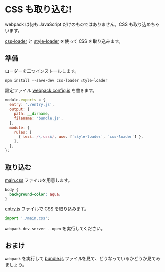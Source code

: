 # CSS も取り込む!
webpack は何も JavaScript だけのものではありません。CSS も取り込めちゃいます。

[css-loader](https://github.com/webpack-contrib/css-loader) と [style-loader](https://github.com/webpack-contrib/style-loader) を使って CSS を取り込みます。

## 準備
ローダーを二つインストールします。

```
npm install --save-dev css-loader style-loader
```

設定ファイル [webpack.config.js](./webpack.config.js) を書きます。

```javascript
module.exports = {
  entry: './entry.js',
  output: {
    path: __dirname,
    filename: 'bundle.js',
  },
  module: {
    rules: [
      { test: /\.css$/, use: ['style-loader', 'css-loader'] },
    ],
  },
};
```


## 取り込む
[main.css](./main.css) ファイルを用意します。

```css
body {
  background-color: aqua;
}
```

[entry.js](./entry.js) ファイルで CSS を取り込みます。

```javascript
import './main.css';
```

`webpack-dev-server --open` を実行してください。


## おまけ
`webpack` を実行して [bundle.js](./bundle.js) ファイルを見て、どうなっているかどうか見てみましょう。
